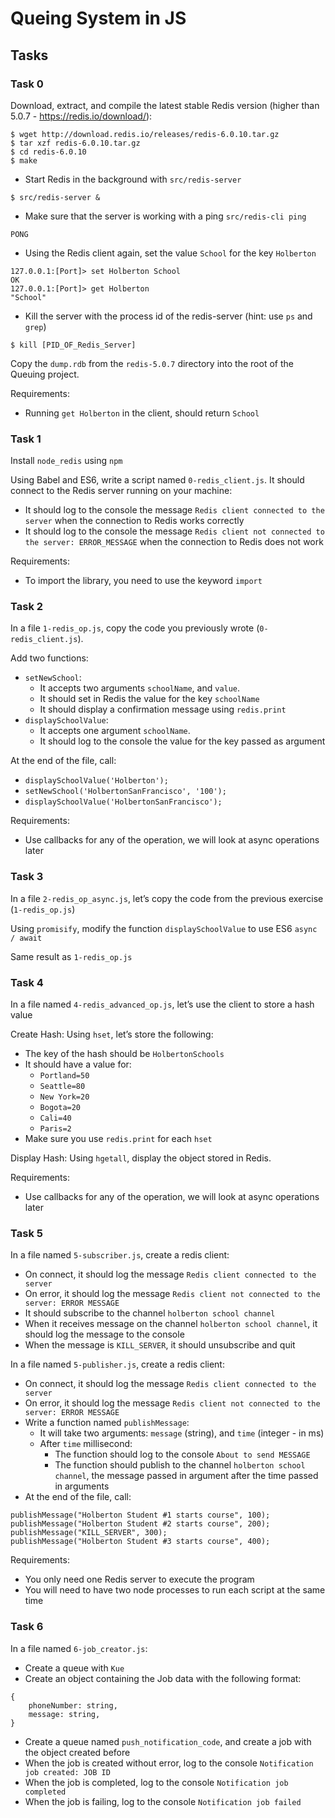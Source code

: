 # Queing System in JS

## Tasks

### Task 0
Download, extract, and compile the latest stable Redis version (higher than 5.0.7 - https://redis.io/download/):
```
$ wget http://download.redis.io/releases/redis-6.0.10.tar.gz
$ tar xzf redis-6.0.10.tar.gz
$ cd redis-6.0.10
$ make
```

- Start Redis in the background with `src/redis-server`
```
$ src/redis-server &
```

- Make sure that the server is working with a ping `src/redis-cli ping`
```
PONG
```

- Using the Redis client again, set the value `School` for the key `Holberton`
```
127.0.0.1:[Port]> set Holberton School
OK
127.0.0.1:[Port]> get Holberton
"School"
```

- Kill the server with the process id of the redis-server (hint: use `ps` and `grep`)
```
$ kill [PID_OF_Redis_Server]
```

Copy the `dump.rdb` from the `redis-5.0.7` directory into the root of the Queuing project.

Requirements:
- Running `get Holberton` in the client, should return `School`

### Task 1
Install `node_redis` using `npm`

Using Babel and ES6, write a script named `0-redis_client.js`. It should connect to the Redis server running on your machine:
- It should log to the console the message `Redis client connected to the server` when the connection to Redis works correctly
- It should log to the console the message `Redis client not connected to the server: ERROR_MESSAGE` when the connection to Redis does not work

Requirements:
- To import the library, you need to use the keyword `import`

### Task 2
In a file `1-redis_op.js`, copy the code you previously wrote (`0-redis_client.js`).

Add two functions:
- `setNewSchool`:
	- It accepts two arguments `schoolName`, and `value`.
	- It should set in Redis the value for the key `schoolName`
	- It should display a confirmation message using `redis.print`
- `displaySchoolValue`:
	- It accepts one argument `schoolName`.
	- It should log to the console the value for the key passed as argument

At the end of the file, call:
- `displaySchoolValue('Holberton');`
- `setNewSchool('HolbertonSanFrancisco', '100');`
- `displaySchoolValue('HolbertonSanFrancisco');`

Requirements:
- Use callbacks for any of the operation, we will look at async operations later

### Task 3
In a file `2-redis_op_async.js`, let’s copy the code from the previous exercise (`1-redis_op.js`)

Using `promisify`, modify the function `displaySchoolValue` to use ES6 `async / await`

Same result as `1-redis_op.js`

### Task 4
In a file named `4-redis_advanced_op.js`, let’s use the client to store a hash value

Create Hash:
Using `hset`, let’s store the following:
- The key of the hash should be `HolbertonSchools`
- It should have a value for:
	- `Portland=50`
	- `Seattle=80`
	- `New York=20`
	- `Bogota=20`
	- `Cali=40`
	- `Paris=2`
- Make sure you use `redis.print` for each `hset`

Display Hash:
Using `hgetall`, display the object stored in Redis.

Requirements:
- Use callbacks for any of the operation, we will look at async operations later

### Task 5
In a file named `5-subscriber.js`, create a redis client:
- On connect, it should log the message `Redis client connected to the server`
- On error, it should log the message `Redis client not connected to the server: ERROR MESSAGE`
- It should subscribe to the channel `holberton school channel`
- When it receives message on the channel `holberton school channel`, it should log the message to the console
- When the message is `KILL_SERVER`, it should unsubscribe and quit

In a file named `5-publisher.js`, create a redis client:
- On connect, it should log the message `Redis client connected to the server`
- On error, it should log the message `Redis client not connected to the server: ERROR MESSAGE`
- Write a function named `publishMessage`:
	- It will take two arguments: `message` (string), and `time` (integer - in ms)
	- After `time` millisecond:
		- The function should log to the console `About to send MESSAGE`
		- The function should publish to the channel `holberton school channel`, the message passed in argument after the time passed in arguments
- At the end of the file, call:
```
publishMessage("Holberton Student #1 starts course", 100);
publishMessage("Holberton Student #2 starts course", 200);
publishMessage("KILL_SERVER", 300);
publishMessage("Holberton Student #3 starts course", 400);
```

Requirements:
- You only need one Redis server to execute the program
- You will need to have two node processes to run each script at the same time

### Task 6
In a file named `6-job_creator.js`:

- Create a queue with `Kue`
- Create an object containing the Job data with the following format:
```
{
	phoneNumber: string,
	message: string,
}
```
- Create a queue named `push_notification_code`, and create a job with the object created before
- When the job is created without error, log to the console `Notification job created: JOB ID`
- When the job is completed, log to the console `Notification job completed`
- When the job is failing, log to the console `Notification job failed`
